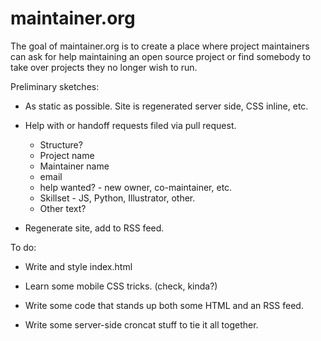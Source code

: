 # maintainer.org

The goal of maintainer.org is to create a place where project maintainers can ask for help 
maintaining an open source project or find somebody to take over projects they no longer 
wish to run.

Preliminary sketches:

- As static as possible. Site is regenerated server side, CSS inline, etc. 

- Help with or handoff requests filed via pull request.
  - Structure?
  - Project name
  - Maintainer name
  - email
  - help wanted? - new owner, co-maintainer, etc.
  - Skillset - JS, Python, Illustrator, other.
  - Other text?

- Regenerate site, add to RSS feed.

To do:

- Write and style index.html
- Learn some mobile CSS tricks. (check, kinda?) 

- Write some code that stands up both some HTML and an RSS feed.
- Write some server-side croncat stuff to tie it all together.

